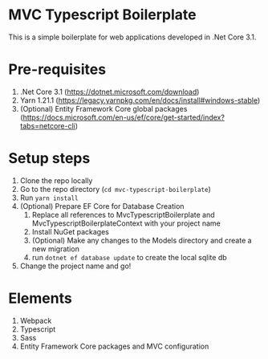 # MVC Typescript Boilerplate

This is a simple boilerplate for web applications developed in .Net Core 3.1.

# Pre-requisites
1. .Net Core 3.1 (https://dotnet.microsoft.com/download)
2. Yarn 1.21.1 (https://legacy.yarnpkg.com/en/docs/install#windows-stable)
3. (Optional) Entity Framework Core global packages (https://docs.microsoft.com/en-us/ef/core/get-started/index?tabs=netcore-cli)

# Setup steps
1. Clone the repo locally
2. Go to the repo directory (`cd mvc-typescript-boilerplate`)
3. Run `yarn install`
4. (Optional) Prepare EF Core for Database Creation
    1. Replace all references to MvcTypescriptBoilerplate and MvcTypescriptBoilerplateContext with your project name
    2. Install NuGet packages
    3. (Optional) Make any changes to the Models directory and create a new migration
    4. run `dotnet ef database update` to create the local sqlite db
5. Change the project name and go!

# Elements
1. Webpack
2. Typescript
3. Sass
4. Entity Framework Core packages and MVC configuration
